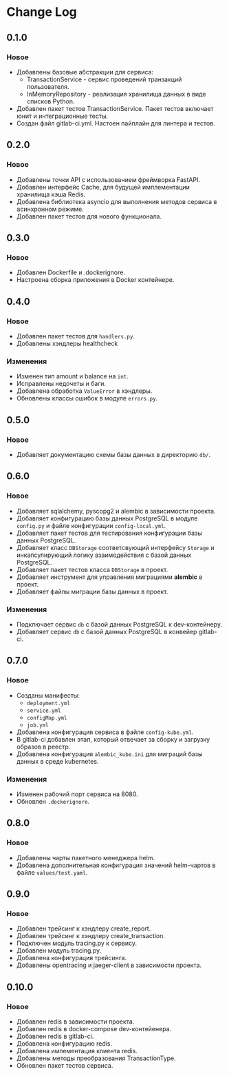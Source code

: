 # Change Log

## 0.1.0

### Новое

- Добавлены базовые абстракции для сервиса:
    - TransactionService - сервис проведений транзакций пользователя.
    - InMemoryRepository - реализация хранилища данных в виде списков Python.
- Добавлен пакет тестов TransactionService. Пакет тестов включает юнит и интеграционные тесты.
- Создан файл gitlab-ci.yml. Настоен пайплайн для линтера и тестов.

## 0.2.0

### Новое

- Добавлены точки API с использованием фреймворка FastAPI.
- Добавлен интерфейс Cache, для будущей имплементации хранилища кэша Redis.
- Добавлена библиотека asyncio для выполнения методов сервиса в асинхронном режиме.
- Добавлен пакет тестов для нового функционала.

## 0.3.0

### Новое

- Добавлен Dockerfile и .dockerignore.
- Настроена сборка приложения в Docker контейнере.

## 0.4.0

### Новое

- Добавлен пакет тестов для `handlers.py`.
- Добавлены хэндлеры healthcheck

### Изменения

- Изменен тип amount и balance на `int`.
- Исправлены недочеты и баги.
- Добавлена обработка `ValueError` в хэндлеры.
- Обновлены классы ошибок в модуле `errors.py`.

## 0.5.0

### Новое

- Добавляет документацию схемы базы данных в директорию `db/`.

## 0.6.0

### Новое

- Добавляет sqlalchemy, pyscopg2 и alembic в зависимости проекта.
- Добавляет конфигурацию базы данных PostgreSQL в модуле `config.py` и файле конфигурации `config-local.yml`.
- Добавляет пакет тестов для тестирования конфигурации базы данных PostgreSQL.
- Добавляет класс `DBStorage` соответсвующий интерфейсу `Storage` и инкапсулирующий логику взаимодействия с базой данных PostgreSQL.
- Добавляет пакет тестов класса `DBStorage` в проект.
- Добавляет инструмент для управления миграциями **alembic** в проект.
- Добавляет файлы миграции базы данных в проект.

### Изменения

- Подключает сервис `db` с базой данных PostgreSQL к dev-контейнеру.
- Добавляет сервис `db` с базой данных PostgreSQL в конвейер gitlab-ci.

## 0.7.0

### Новое

- Созданы манифесты:
	- `deployment.yml`
	- `service.yml`
	- `configMap.yml`
	- `job.yml`
- Добавлена конфигурация сервиса в файле `config-kube.yml`.
- В gitlab-ci добавлен этап, который отвечает за сборку и загрузку образов в реестр.
- Добавлена конфигурация `alembic_kube.ini` для миграций базы данных в среде kubernetes.

### Изменения

- Изменен рабочий порт сервиса на 8080.
- Обновлен `.dockerignore`.

## 0.8.0

### Новое

- Добавлены чарты пакетного менеджера helm.
- Добавлена дополнительная конфигурация значений helm-чартов в файле `values/test.yaml`.

## 0.9.0

### Новое

- Добавлен трейсинг к хэндлеру create_report.
- Добавлен трейсинг к хэндлеру create_transaction.
- Подключен модуль tracing.py к сервису.
- Добавлен модуль tracing.py.
- Добавлена конфигурация трейсинга.
- Добавлены opentracing и jaeger-client в зависимости проекта.

## 0.10.0

### Новое

- Добавлен redis в зависимости проекта.
- Добавлен redis в docker-compose dev-контейенера.
- Добавлен redis в gitlab-ci.
- Добавлена конфигурацию redis.
- Добавлена имлементация клиента redis.
- Добавлены методы преобразования TransactionType.
- Обновлен пакет тестов сервиса.
